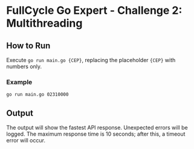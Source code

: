 # FullCycle Go Expert - Challenge 2: Multithreading

## How to Run
Execute `go run main.go {CEP}`, replacing the placeholder `{CEP}` with numbers only.

### Example
`go run main.go 02310000`

## Output
The output will show the fastest API response. Unexpected errors will be logged. The maximum response time is 10 seconds; after this, a timeout error will occur.